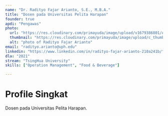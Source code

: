 ```yaml
---
name: "Dr. Radityo Fajar Arianto, S.E., M.B.A."
title: "Dosen pada Universitas Pelita Harapan"
founder: true
apdi: "Pengawas"
photo: 
  url: "https://res.cloudinary.com/primayuda/image/upload/v1679386801/APDI/Radityo_bkkhl3.jpg"
  thumbnail: "https://res.cloudinary.com/primayuda/image/upload/c_thumb,w_200,g_face/v1679386801/APDI/Radityo_bkkhl3.jpg"
  alt: "photo of Radityo Fajar Arianto"
email: "radityo.arianto@uph.edu"
linkedin: "https://www.linkedin.com/in/radityo-fajar-arianto-210a241b/"
dla: "2021"
stream: "TsingHua University"
skills: ["Operation Management", "Food & Beverage"]

---
```

# Profile Singkat

Dosen pada Universitas Pelita Harapan.